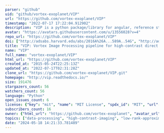 ```yaml
---
parser: "github"
uid: "github/vortex-exoplanet/VIP"
url: "https://github.com/vortex-exoplanet/VIP"
timestamp: "2022-07-17 17:22:04.912902"
description: "VIP is a python package/library for angular, reference star and spectral differential imaging for exoplanet/disk detection through high-contrast imaging."
avatar: "https://avatars.githubusercontent.com/u/13556028?v=4"
repo_url: "https://github.com/vortex-exoplanet/VIP"
doi: ["http://adsabs.harvard.edu/abs/2016A%26A...589A..54G", "http://adsabs.harvard.edu/abs/2017AJ....154....7G", "https://ui.adsabs.harvard.edu/abs/2016ascl.soft03003G/abstract"]
title: "VIP: Vortex Image Processing pipeline for high-contrast direct imaging of exoplanets"
name: "VIP"
full_name: "vortex-exoplanet/VIP"
html_url: "https://github.com/vortex-exoplanet/VIP"
created_at: "2015-05-24T22:25:13Z"
updated_at: "2022-07-17T02:31:28Z"
clone_url: "https://github.com/vortex-exoplanet/VIP.git"
homepage: "http://vip.readthedocs.io/"
size: 191476
stargazers_count: 56
watchers_count: 56
language: "Python"
open_issues_count: 6
license: {"key": "mit", "name": "MIT License", "spdx_id": "MIT", "url": "https://api.github.com/licenses/mit", "node_id": "MDc6TGljZW5zZTEz"}
subscribers_count: 16
owner: {"html_url": "https://github.com/vortex-exoplanet", "avatar_url": "https://avatars.githubusercontent.com/u/13556028?v=4", "login": "vortex-exoplanet", "type": "Organization"}
topics: ["data-processing", "high-contrast-imaging", "low-rank-approximation", "image-processing", "extrasolar-planets-disks", "pca", "mcmc"]
date: "2024-05-18 14:21:33.781489"
---
```


